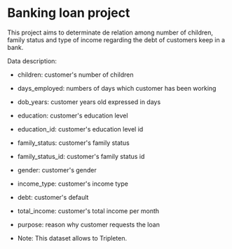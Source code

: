 # Banking loan project
This project aims to determinate de relation among number of children, family status and type of income regarding the debt of customers keep in a bank.

Data description:
- children: customer's number of children 
- days_employed: numbers of days which customer has been working
- dob_years: customer years old expressed in days
- education: customer's education level
- education_id: customer's education level id
- family_status: customer's family status
- family_status_id: customer's family status id
- gender: customer's gender
- income_type: customer's income type
- debt: customer's default
- total_income: customer's total income per month
- purpose: reason why customer requests the loan

- Note: This dataset allows to Tripleten.
